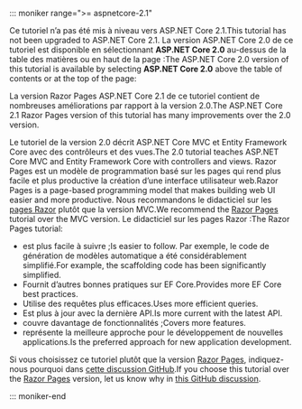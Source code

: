 ::: moniker range=">= aspnetcore-2.1"

<span data-ttu-id="eed62-101">Ce tutoriel n’a pas été mis à niveau vers ASP.NET Core 2.1.</span><span class="sxs-lookup"><span data-stu-id="eed62-101">This tutorial has not been upgraded to ASP.NET Core 2.1.</span></span> <span data-ttu-id="eed62-102">La version ASP.NET Core 2.0 de ce tutoriel est disponible en sélectionnant **ASP.NET Core 2.0** au-dessus de la table des matières ou en haut de la page :</span><span class="sxs-lookup"><span data-stu-id="eed62-102">The ASP.NET Core 2.0 version of this tutorial is available by selecting **ASP.NET Core 2.0** above the table of contents or at the top of the page:</span></span>

<span data-ttu-id="eed62-103">La version Razor Pages ASP.NET Core 2.1 de ce tutoriel contient de nombreuses améliorations par rapport à la version 2.0.</span><span class="sxs-lookup"><span data-stu-id="eed62-103">The ASP.NET Core 2.1 Razor Pages version of this tutorial has many improvements over the 2.0 version.</span></span>

<span data-ttu-id="eed62-104">Le tutoriel de la version 2.0 décrit ASP.NET Core MVC et Entity Framework Core avec des contrôleurs et des vues.</span><span class="sxs-lookup"><span data-stu-id="eed62-104">The 2.0 tutorial teaches ASP.NET Core MVC and Entity Framework Core with controllers and views.</span></span> <span data-ttu-id="eed62-105">Razor Pages est un modèle de programmation basé sur les pages qui rend plus facile et plus productive la création d’une interface utilisateur web.</span><span class="sxs-lookup"><span data-stu-id="eed62-105">Razor Pages is a page-based programming model that makes building web UI easier and more productive.</span></span> <span data-ttu-id="eed62-106">Nous recommandons le didacticiel sur les [pages Razor](xref:data/ef-rp/intro) plutôt que la version MVC.</span><span class="sxs-lookup"><span data-stu-id="eed62-106">We recommend the [Razor Pages](xref:data/ef-rp/intro) tutorial over the MVC version.</span></span> <span data-ttu-id="eed62-107">Le didacticiel sur les pages Razor :</span><span class="sxs-lookup"><span data-stu-id="eed62-107">The Razor Pages tutorial:</span></span>

* <span data-ttu-id="eed62-108">est plus facile à suivre ;</span><span class="sxs-lookup"><span data-stu-id="eed62-108">Is easier to follow.</span></span> <span data-ttu-id="eed62-109">Par exemple, le code de génération de modèles automatique a été considérablement simplifié.</span><span class="sxs-lookup"><span data-stu-id="eed62-109">For example, the scaffolding code has been significantly simplified.</span></span>
* <span data-ttu-id="eed62-110">Fournit d’autres bonnes pratiques sur EF Core.</span><span class="sxs-lookup"><span data-stu-id="eed62-110">Provides more EF Core best practices.</span></span>
* <span data-ttu-id="eed62-111">Utilise des requêtes plus efficaces.</span><span class="sxs-lookup"><span data-stu-id="eed62-111">Uses more efficient queries.</span></span>
* <span data-ttu-id="eed62-112">Est plus à jour avec la dernière API.</span><span class="sxs-lookup"><span data-stu-id="eed62-112">Is more current with the latest API.</span></span>
* <span data-ttu-id="eed62-113">couvre davantage de fonctionnalités ;</span><span class="sxs-lookup"><span data-stu-id="eed62-113">Covers more features.</span></span>
* <span data-ttu-id="eed62-114">représente la meilleure approche pour le développement de nouvelles applications.</span><span class="sxs-lookup"><span data-stu-id="eed62-114">Is the preferred approach for new application development.</span></span>

<span data-ttu-id="eed62-115">Si vous choisissez ce tutoriel plutôt que la version [Razor Pages](xref:data/ef-rp/intro), indiquez-nous pourquoi dans [cette discussion GitHub](https://github.com/aspnet/Docs/issues/6146).</span><span class="sxs-lookup"><span data-stu-id="eed62-115">If you choose this tutorial over the [Razor Pages](xref:data/ef-rp/intro) version, let us know why in [this GitHub discussion](https://github.com/aspnet/Docs/issues/6146).</span></span>

::: moniker-end
